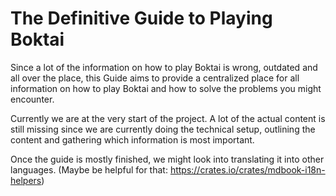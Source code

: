 # The Definitive Guide to Playing Boktai

Since a lot of the information on how to play Boktai is wrong, outdated and all over the place, this Guide aims to provide a centralized place for all information on how to play Boktai and how to solve the problems you might encounter.

Currently we are at the very start of the project. A lot of the actual content is still missing since we are currently doing the technical setup, outlining the content and gathering which information is most important.

Once the guide is mostly finished, we might look into translating it into other languages.
(Maybe be helpful for that: <https://crates.io/crates/mdbook-i18n-helpers>)
